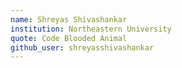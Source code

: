 ```yaml
---
name: Shreyas Shivashankar
institution: Northeastern University
quote: Code Blooded Animal 
github_user: shreyasshivashankar
---
```

